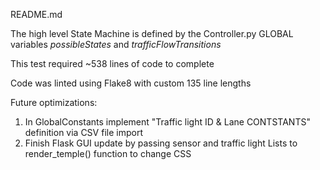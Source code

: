 README.md

The high level State Machine is defined by the Controller.py GLOBAL variables *possibleStates* and *trafficFlowTransitions*

This test required ~538 lines of code to complete

Code was linted using Flake8 with custom 135 line lengths 

Future optimizations:
1. In GlobalConstants implement "Traffic light ID & Lane CONTSTANTS" definition via CSV file import
2. Finish Flask GUI update by passing sensor and traffic light Lists to render_temple() function to change CSS
